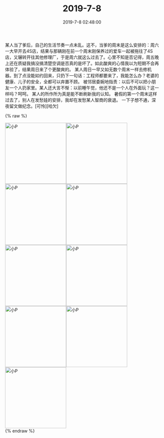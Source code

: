 ﻿---
title: "2019-7-8"
date: 2019-7-8 02:48:00
tags: 文字
categories: 妈妈
---
某人当了爹后，自己的生活节奏一点未乱。这不，当爹的周末是这么安排的：周六一大早开去4S店，结果与那辆刚在前一个周末刚保养过的爱车一起被拖往了4S店，又辗转开往其他修理厂，于是周六就这么过去了。心里不知是否记得，周五晚上还在质疑我搞没搞清楚空调是否真的是坏了。如此酸爽的心情我以为短期不会再体验了，结果周日来了个更酸爽的。
某人周日一早又如无数个周末一样去修机器。到了点没能如约回来，只扔下一句话：工程师都要来了，我能怎么办？老婆的健康、儿子的安全，全都可以弃置不顾。
被邻居委婉地指责：以后不可以把小朋友一个人扔家里。某人还大言不惭：以前睡午觉，他还不是一个人在外面玩？这一样吗？呵呵。
某人的所作所为真是能不断刷新我的认知。
暑假的第一个周末这样过去了，别人在发愁娃的安排，我却在发愁某人智商的衰退。
一下子想不通，深夜留文做纪念。[可怜][哈欠]

{% raw %}
<div style="width:500 px">
<div style="float:left; width:100 px"><img src="/images/WeChat Image_20200211192136.jpg" width="200" alt="小P"></div>
<div style="float:left; width:100 px"><img src="/images/WeChat Image_20200211192146.jpg" width="200" alt="小P"></div>
<div style="float:left; width:100 px"><img src="/images/WeChat Image_20200211192159.jpg" width="200" alt="小P"></div>
<div style="float:left; width:100 px"><img src="/images/WeChat Image_20200211192217.jpg" width="200" alt="小P"></div>
<div style="float:left; width:100 px"><img src="/images/WeChat Image_20200211192227.jpg" width="200" alt="小P"></div>
<div style="float:left; width:100 px"><img src="/images/WeChat Image_20200211192240.jpg" width="200" alt="小P"></div>
<div style="float:left; width:100 px"><img src="/images/WeChat Image_20200211192249.jpg" width="200" alt="小P"></div>
<div style="float:left; width:100 px"><img src="/images/WeChat Image_20200211192257.jpg" width="200" alt="小P"></div>
<div style="float:left; width:100 px"><img src="/images/WeChat Image_20200211192307.jpg" width="200" alt="小P"></div>
<div style="clear:both"></div>
</div>
{% endraw %}